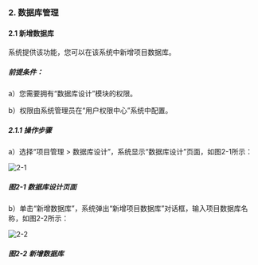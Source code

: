 ### 2. 数据库管理

#### 2.1 新增数据库

系统提供该功能，您可以在该系统中新增项目数据库。

##### 前提条件：

a）您需要拥有“数据库设计”模块的权限。

b）权限由系统管理员在“用户权限中心”系统中配置。

##### 2.1.1 操作步骤

a）选择“项目管理 > 数据库设计”，系统显示“数据库设计”页面，如图2-1所示：

![2-1](https://www.feisuanyz.com/fsimage/zc-image/cz_10_1_2_01.png)

##### 图2-1 数据库设计页面

b）单击“新增数据库”，系统弹出“新增项目数据库”对话框，输入项目数据库名称，如图2-2所示：

![2-2](https://www.feisuanyz.com/fsimage/zc-image/cz_10_2_1_02.png)

##### 图2-2 新增数据库
